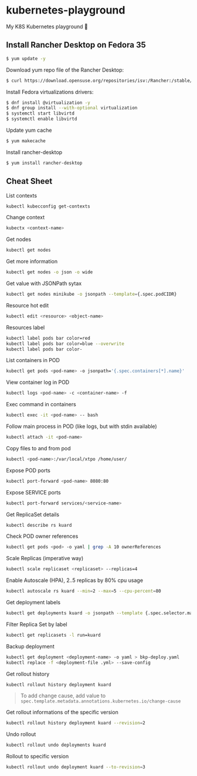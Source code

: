 # kubernetes-playground

My K8S Kubernetes playground :rocket:

## Install Rancher Desktop on Fedora 35

```bash
$ yum update -y 
```

Download yum repo file of the Rancher Desktop:

```bash
$ curl https://download.opensuse.org/repositories/isv:/Rancher:/stable/rpm/isv:Rancher:stable.repo -o /etc/yum.repos.d/_rancher-desktop.repo 
```

Install Fedora virtualizations drivers:

```bash
$ dnf install @virtualization -y
$ dnf group install --with-optional virtualization
$ systemctl start libvirtd
$ systemctl enable libvirtd
```

Update yum cache

```bash
$ yum makecache
```

Install rancher-desktop

```bash
$ yum install rancher-desktop
```

## Cheat Sheet

List contexts

```bash
kubectl kubecconfig get-contexts
```

Change context

```bash
kubectx <context-name>
```

Get nodes

```bash
kubectl get nodes
```

Get more information

```bash
kubectl get nodes -o json -o wide
```

Get value with JSONPath sytax

```bash
kubectl get nodes minikube -o jsonpath --template={.spec.podCIDR} 
```

Resource hot edit 

```bash
kubectl edit <resource> <object-name>
```

Resources label

```bash
kubectl label pods bar color=red
kubectl label pods bar color=blue --overwrite
kubectl label pods bar color-
```

List containers in POD

```bash
kubectl get pods <pod-name> -o jsonpath='{.spec.containers[*].name}'
```

View container log in POD

```bash
kubectl logs <pod-name> -c <container-name> -f
```

Exec command in containers

```bash
kubectl exec -it <pod-name> -- bash
```

Follow main process in POD (like logs, but with stdin available)

```bash
kubectl attach -it <pod-name>
```

Copy files to and from pod

```bash
kubectl <pod-name>:/var/local/xtpo /home/user/
```

Expose POD ports

```bash
kubectl port-forward <pod-name> 8080:80 
```

Expose SERVICE ports

```bash
kubectl port-forward services/<service-name> 
```

Get ReplicaSet details

```bash
kubectl describe rs kuard
```

Check POD owner references

```bash
kubectl get pods <pod> -o yaml | grep -A 10 ownerReferences
```

Scale Replicas (imperative way)

```bash
kubectl scale replicaset <replicaset> --replicas=4 
```

Enable Autoscale (HPA), 2..5 replicas by 80% cpu usage

```bash
kubectl autoscale rs kuard --min=2 --max=5 --cpu-percent=80
```

Get deployment labels

```bash
kubectl get deployments kuard -o jsonpath --template {.spec.selector.matchLabels}
```

Filter Replica Set by label

```bash
kubectl get replicasets -l run=kuard
```

Backup deployment

```bash
kubectl get deployment <deployment-name> -o yaml > bkp-deploy.yaml
kubectl replace -f <deployment-file .yml> --save-config
```

Get rollout history

```bash
kubectl rollout history deployment kuard 
```

> To add change cause, add value to `spec.template.metadata.annotations.kubernetes.io/change-cause`

Get rollout informations of the specific version

```bash
kubectl rollout history deployment kuard --revision=2
```

Undo rollout

```bash
kubectl rollout undo deployments kuard
```

Rollout to specific version

```bash
kubectl rollout undo deployment kuard --to-revision=3
```